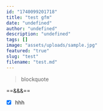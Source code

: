 ```yaml
---
id: "1740099201718"
title: "test gfm"
date: "undefined"
author: "undefined"
description: "undefined"
tags: []
image: "assets/uploads/sample.jpg"
featured: "true"
slug: "test"
filename: "test.md"
---
```

> blockquote

==&&&==

- [x] hhh